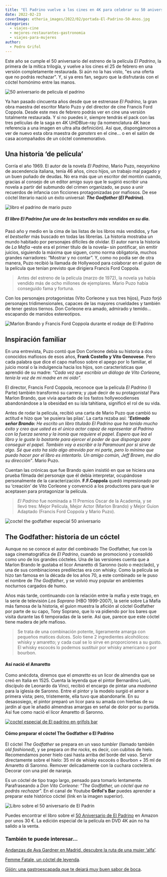 ```yaml
---
title: "El Padrino vuelve a los cines en 4K para celebrar su 50 aniversario"
date: 2022-02-23
coverImage: etheria_images/2022/02/portada-El-Padrino-50-Anos.jpg
categories: 
  - viajes-cine
  - mejores-restaurantes-gastronomia
  - viajes-para-mujeres
author: 
  - Pedro Grifol
---
```


Este año se cumple el 50 aniversario del estreno de la película _El Padrino_, la primera de la mítica trilogía, y vuelve a los cines el 25 de febrero en una versión completamente restaurada. Si aún no la has visto, "es una oferta que no podrás rechazar". Y, si ya eres fan, seguro que la disfrutarás con el cóctel homónimo entre las manos.

![50 aniversario de pelicula el padrino](etheria_images/2022/02/El-Padrino-50-Aniversario.jpg "50 aniversario de El Padrino.")

Ya han pasado cincuenta años desde que se estrenase _El Padrino_, la gran obra maestra 
del escritor Mario Puzo y del director de cine Francis Ford Coppola. Desde este mes de 
febrero podrás ver en cine una versión totalmente restaurada. Y si no puedes ir, siempre 
tendrás el pack con las tres películas de la saga en 4K UHDBlue-ray (la nomenclatura 4K 
hace referencia a una imagen en ultra alta definición). Así que, dispongámonos a ver de 
nuevo esta obra maestra de _gansters_ en el cine… o en el salón de casa acompañados de 
un cóctel conmemorativo. 

## Una historia ‘de película’

Corría el año 1969. El autor de la novela _El Padrino_, Mario Puzo, neoyorkino de 
ascendencia italiana, tenía 46 años, cinco hijos, un trabajo mal pagado y un buen puñado 
de deudas. No era más que un escritor del montón cuando, gracias al consejo de un editor 
amigo suyo que le sugirió escribir una novela a partir del submundo del crimen 
organizado, se puso a unir recuerdos de infancia con ficciones protagonizadas por 
mafiosos. De ese cóctel literario nació un éxito universal: **_The Godfather_ (_El 
Padrino_)**. 

![libro el padrino de mario puzo](etheria_images/2022/02/libro-el-padrino-675x1024.jpg)

##### El libro _El Padrino_ fue uno de los bestsellers más vendidos en su día.

Pasó año y medio en la cima de las listas de los libros más vendidos, y fue el 
_bestseller_ más buscado en todas las librerías. La historia mostraba un mundo habitado 
por personajes difíciles de olvidar. El autor narra la historia de _La Mafia_ –este era 
el primer título de la novela– sin pontificar, sin emitir juicios, siguiendo la máxima 
que siguen, como norma obligatoria, muchos grandes narradores: “Mostrar y no contar”. Y, 
como no podía ser de otra manera, Puzo recibió la llamada de Hollywood para colaborar en 
el guion de la película que tenían previsto que dirigiera Francis Ford Coppola. 

> Antes del estreno de la película (marzo de 1972), la novela ya había vendido más de ocho 
> millones de ejemplares. Mario Puzo había conseguido fama y fortuna. 

Con los personajes protagonistas (Vito Corleone y sus tres hijos), Puzo forjó personajes 
tridimensionales, capaces de las mayores crueldades y también de tener gestos tiernos. 
Don Corleone era amado, admirado y temido… escapando de manidos estereotipos. 

![Marlon Brando y Francis Ford Coppola durante el rodaje de El Padrino](etheria_images/2022/02/Marlon-Brando-y-Francis-Ford-Coppola.jpg "Marlon Brando y Francis Ford Coppola durante el rodaje de El Padrino, en 1971.")

## Inspiración familiar

En una entrevista, Puzo contó que Don Corleone debía su historia a dos conocidos 
mafiosos de esos años, **Frank Costello y Vito Genovese**. Pero cada palabra que dice el 
capo mafioso sobre el apego por lo familiar, el juicio moral o la indulgencia hacia los 
hijos, son características que aprendió de su madre: _“Cada vez que escribía un diálogo 
de Vito Corleone, tenía la voz de mi madre en mi oído"._ 

El director, Francis Ford Coppola, reconoce que la película _El Padrino_ (I Parte) 
también transformó su carrera; y ¡qué decir de su protagonista! Para Marlon Brando, que 
vivía apartado de los fastos hollywoodienses abandonándose a la obesidad en su isla 
tahitiana, significó el rol de su vida. 

Antes de rodar la película, recibió una carta de Mario Puzo que cambió su actitud e hizo 
que ‘se pusiera las pilas’. La carta rezaba así: _“**Estimado señor Brando:** He escrito 
un libro titulado El Padrino que ha tenido mucho éxito y creo que usted es el único 
actor capaz de representar al Padrino con la fuerza serena y la ironía que requiere el 
papel. Espero que lea el libro y le guste lo bastante para ejercer el poder de que 
disponga para conseguir el papel. También voy a escribir a la Paramount por si sirve de 
algo._ _Sé que esto ha sido algo atrevido por mi parte, pero lo mínimo que puedo hacer 
por el libro es intentarlo. Un amigo común, Jeff Brown, me dio su dirección”_. Mario 
Puzo. 

Cuentan las crónicas que fue Brando quien insistió en que se hiciera una prueba filmada 
del personaje que él debía interpretar, ocupándose personalmente de la caracterización. 
**F.F.Coppola** quedó impresionado por su ‘creación’ de Vito Corleone y convenció a los 
productores para que le aceptasen para protagonizar la película. 

> _El Padrino_ fue nominada a 11 Premios Oscar de la Academia, y se llevó tres: Mejor 
> Película, Mejor Actor (Marlon Brando) y Mejor Guion Adaptado (Francis Ford Coppola y 
> Mario Puzo). 

![coctel the godfather especial 50 aniversario](etheria_images/2022/02/coctel-the-godfather.jpg "Cóctel The Godfather. © Pedro Grifol")

## The Godfather: historia de un cóctel

Aunque no se conoce el autor del combinado The Godfather, fue con la saga 
cinematográfica de _El Padrino_, cuando se promocionó y consolidó como uno de los 
grandes cócteles. Una de las versiones cuenta que a Marlon Brando le gustaba el licor 
Amaretto di Saronno (solo o mezclado), y una de sus combinaciones predilectas era con 
whisky. Como la película se hizo tan famosa en la década de los años 70, a este 
combinado se le puso el nombre de _The Godfather_, y se volvió muy popular en ambientes 
nocturnos cargados de humo. 

Años más tarde, continuando con la relación entre la mafia y este trago, en la serie de 
televisión _Los Soprano_ (HBO 1999-2007), la serie sobre La Mafia más famosa de la 
historia, el guion muestra la afición al cóctel Godfather por parte de su capo, Tony 
Soprano, que lo va pidiendo por los bares que visita durante las 6 temporadas de la 
serie. Así que, parece que este cóctel tiene madera de jefe mafioso. 

> Se trata de una combinación potente, ligeramente amarga con pequeños matices dulces. 
> Solo tiene 2 ingredientes alcohólicos: whisky y amaretto; y cada cual se lo sirve en 
> proporciones a su gusto. El whisky escocés lo podemos sustituir por whisky americano o 
> por bourbon. 

#### Así nació el Amaretto

Como anécdota, diremos que el _amaretto_ es un licor de almendra que se creó en Italia 
en 1525. Cuenta la leyenda que el pintor Bernardino Luini, discípulo de Leonardo da 
Vinci, recibió el encargo de pintar una _madonna_ para la iglesia de Saronno. Entre el 
pintor y la modelo surgió el amor a primera vista; pero, tristemente, ella tuvo que 
abandonarle. En su desasosiego, el pintor preparó un licor para su amada con hierbas de 
su jardín al que le añadió almendras amargas en señal de dolor por su partida. Así fue 
como nació el licor Amaretto di Saronno. 

[![coctel especial de El padrino en grifols bar](etheria_images/2022/02/coctel-grifols-bar.jpg "Haz click en la imagen para aprender a hacer el cóctel The Godfather.")](https://www.youtube.com/watch?v=GHFAwl36A4o)

#### Cómo preparar el cóctel The Godfather o El Padrino

El cóctel _The Godfather_ se prepara en un vaso _tumbler_ (llamado también _old 
fashioned_), y se prepara _on the rocks_, es decir, con cubitos de hielo. Recomendamos 
poner hielo casi hasta arriba del borde del vaso. Servir directamente sobre el hielo: 35 
ml de whisky escocés o Bourbon + 35 ml de Amaretto di Saronno. Remover delicadamente con 
la cuchara coctelera. Decorar con una piel de naranja. 

Es un cóctel de tipo trago largo, pensado para tomarlo lentamente. Parafraseando a _Don 
Vito Corleone:_ “_The Godfather, un cóctel que no podrás rechazar_”. En el canal de 
Youtube **Grifol's Bar** puedes aprender a preparar este histórico cóctel (link en la 
imagen superior). 

![Libro sobre el 50 aniversario de El Padrin](etheria_images/2022/02/el-padrino-libro.jpg)

Puedes encontrar el libro sobre el [50 Aniversario de El 
Padrino](https://amzn.to/3saxRKN) en Amazon por unos 30 €. La edición especial de la 
película en DVD 4K aún no ha salido a la venta. 

### También te puede interesar...

[Andanzas de Ava Gardner en Madrid, descubre la ruta de una mujer 
‘alfa’](https://etheriamagazine.com/2022/01/12/ruta-ava-gardner-en-madrid/). 

[Femme Fatale, un cóctel de 
leyenda](https://etheriamagazine.com/2020/07/24/coctel-femme-fatale-jacky-kennedy-y-camboya/). 

[Gijón: una gastroescapada que te dejará muy buen sabor de 
boca](https://etheriamagazine.com/2021/01/25/gijon-y-sus-mejores-sidrerias-restaurantes-pastelerias/).
